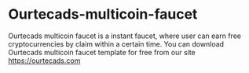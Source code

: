 # Ourtecads-multicoin-faucet
Ourtecads multicoin faucet is a instant faucet, where user can earn free cryptocurrencies by claim within a certain time.  You can download Ourtecads multicoin faucet template for free from our site https://ourtecads.com

